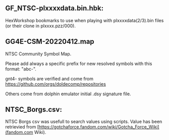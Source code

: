 ## GF_NTSC-plxxxxdata.bin.hbk:
HexWorkshop bookmarks to use when playing with plxxxxdata(2/3).bin files (or their clone in plxxxx.pzz/000).
## GG4E-CSM-20220412.map
NTSC Community Symbol Map.

Please add always a specific prefix for new resolved symbols with this format: "abc-".

gnt4- symbols are verified and come from https://github.com/orgs/doldecomp/repositories

Others come from dolphin emulator initial .dsy signature file.
## NTSC_Borgs.csv:
NTSC Borgs csv was usefull to search values using scripts. Value has been retrievied from [https://gotchaforce.fandom.com/wiki/Gotcha_Force_Wiki](fandom.com Wiki).
